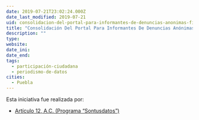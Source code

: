 ```yaml
---
date: 2019-07-21T23:02:24.000Z
date_last_modified: 2019-07-21
uid: consolidacion-del-portal-para-informantes-de-denuncias-anonimas-filtraciones-digitales-en-mexico-y-su-escalamiento-a-colombia-costa-rica-y-uruguay
title: "Consolidación Del Portal Para Informantes De Denuncias Anónimas “Filtraciones Digitales” En México Y Su Escalamiento A Colombia, Costa Rica Y Uruguay."
description: ""
type: 
website: 
date_ini: 
date_end: 
tags:
  - participación-ciudadana
  - periodismo-de-datos
cities: 
  - Puebla
---
```


Esta iniciativa fue realizada por:

- [Artículo 12, A.C. (Programa “Sontusdatos”)](/i/articulo-12-a-c-programa-sontusdatos.html)
